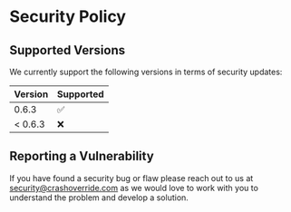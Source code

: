 # Security Policy

## Supported Versions

We currently support the following versions in terms of security updates:

| Version | Supported          |
| ------- | ------------------ |
| 0.6.3   | :white_check_mark: |
| < 0.6.3 | :x:                |

## Reporting a Vulnerability

If you have found a security bug or flaw please reach out to us at
[security@crashoverride.com](mailto:security@crashoverride.com) as
we would love to work with you to understand the problem and develop
a solution.

